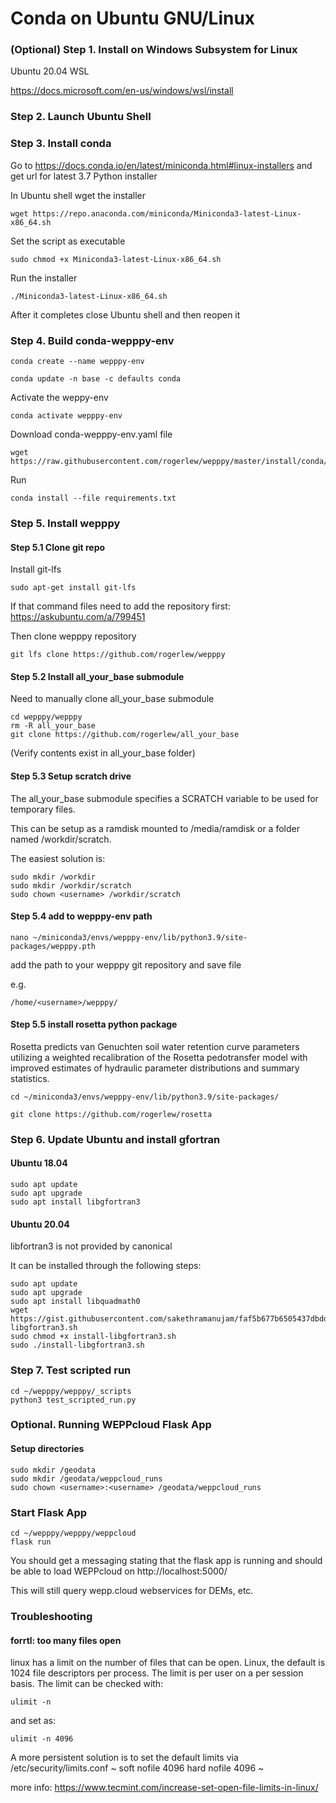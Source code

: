 # Conda on Ubuntu GNU/Linux

### (Optional) Step 1. Install on Windows Subsystem for Linux

Ubuntu 20.04 WSL

https://docs.microsoft.com/en-us/windows/wsl/install


### Step 2. Launch Ubuntu Shell 


### Step 3. Install conda

Go to https://docs.conda.io/en/latest/miniconda.html#linux-installers and get url for latest 3.7 Python installer

In Ubuntu shell wget the installer

```
wget https://repo.anaconda.com/miniconda/Miniconda3-latest-Linux-x86_64.sh
```

Set the script as executable

```
sudo chmod +x Miniconda3-latest-Linux-x86_64.sh
```

Run the installer

```
./Miniconda3-latest-Linux-x86_64.sh
```

After it completes close Ubuntu shell and then reopen it


### Step 4. Build conda-wepppy-env

```
conda create --name wepppy-env
```

```
conda update -n base -c defaults conda
```

Activate the weppy-env

```
conda activate wepppy-env
```

Download conda-wepppy-env.yaml file

```
wget https://raw.githubusercontent.com/rogerlew/wepppy/master/install/conda/requirements.txt
```

Run

```
conda install --file requirements.txt
```


### Step 5. Install wepppy

#### Step 5.1 Clone git repo

Install git-lfs

```
sudo apt-get install git-lfs
```

If that command files need to add the repository first:
https://askubuntu.com/a/799451

Then clone wepppy repository

```
git lfs clone https://github.com/rogerlew/wepppy 
```

#### Step 5.2 Install all_your_base submodule

Need to manually clone all_your_base submodule
```
cd wepppy/wepppy
rm -R all_your_base
git clone https://github.com/rogerlew/all_your_base
```

(Verify contents exist in all_your_base folder)

#### Step 5.3 Setup scratch drive

The all_your_base submodule specifies a SCRATCH variable to be used for temporary files.

This can be setup as a ramdisk mounted to /media/ramdisk or a folder named /workdir/scratch.

The easiest solution is:
```
sudo mkdir /workdir
sudo mkdir /workdir/scratch
sudo chown <username> /workdir/scratch
```

#### Step 5.4 add to wepppy-env path
```
nano ~/miniconda3/envs/wepppy-env/lib/python3.9/site-packages/wepppy.pth
```

add the path to your wepppy git repository and save file

e.g.

```
/home/<username>/wepppy/
```


#### Step 5.5 install rosetta python package

Rosetta predicts van Genuchten soil water retention curve parameters utilizing a weighted recalibration of the Rosetta pedotransfer model with improved estimates of hydraulic parameter distributions and summary statistics. 

```
cd ~/miniconda3/envs/wepppy-env/lib/python3.9/site-packages/
```

```
git clone https://github.com/rogerlew/rosetta
```

### Step 6. Update Ubuntu and install gfortran

#### Ubuntu 18.04
```
sudo apt update
sudo apt upgrade
sudo apt install libgfortran3
```

#### Ubuntu 20.04
libfortran3 is not provided by canonical

It can be installed through the following steps:

```
sudo apt update
sudo apt upgrade
sudo apt install libquadmath0
wget https://gist.githubusercontent.com/sakethramanujam/faf5b677b6505437dbdd82170ac55322/raw/c306b71253ec50fb55d59f935885773d533b565c/install-libgfortran3.sh
sudo chmod +x install-libgfortran3.sh
sudo ./install-libgfortran3.sh
```

### Step 7. Test scripted run

```
cd ~/wepppy/wepppy/_scripts
python3 test_scripted_run.py
```

### Optional. Running WEPPcloud Flask App

#### Setup directories
```
sudo mkdir /geodata
sudo mkdir /geodata/weppcloud_runs
sudo chown <username>:<username> /geodata/weppcloud_runs
```

### Start Flask App
```
cd ~/wepppy/wepppy/weppcloud
flask run
```

You should get a messaging stating that the flask app is running and should be able to load WEPPcloud on
http://localhost:5000/

This will still query wepp.cloud webservices for DEMs, etc.

### Troubleshooting


#### forrtl: too many files open

linux has a limit on the number of files that can be open. Linux, the default is 1024 file descriptors per process. The limit is per user on a per session basis. The limit can be checked with:

~~~
ulimit -n
~~~

and set as:

~~~
ulimit -n 4096
~~~

A more persistent solution is to set the default limits via /etc/security/limits.conf
~
<username>       soft    nofile          4096
<username>       hard    nofile          4096
~

more info:
https://www.tecmint.com/increase-set-open-file-limits-in-linux/
